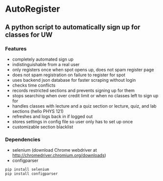 # AutoRegister
## A python script to automatically sign up for classes for UW

### Features
* completely automated sign up
* indistinguishable from a real user
* only registers once when spot opens up, does not spam register page
* does not spam registration on failure to register for spot
* uses backend json database for faster scraping without login
* checks time conflicts
* records restricted sections and prevents signing up for them
* stops searching when over credit limit or when no classes left to sign up for
* handles classes with lecture and a quiz section or lecture, quiz, and lab sections (hello PHYS 121)
* refreshes and logs back in if logged out
* stores settings in config file so user only has to set up once
* customizable section blacklist

### Dependencies
* selenium (download Chrome webdriver at http://chromedriver.chromium.org/downloads)
* configparser
```
pip install selenium
pip install configparser
```
